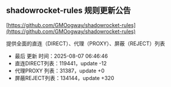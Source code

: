 ## shadowrocket-rules 规则更新公告

[https://github.com/GMOogway/shadowrocket-rules](https://github.com/GMOogway/shadowrocket-rules)

提供全面的直连（DIRECT）、代理（PROXY）、屏蔽（REJECT）列表
- 最后 更新 时间：2025-08-07 06:46:46
- 直连DIRECT列表：119441，update -12
- 代理PROXY 列表：31387，update +0
- 屏蔽REJECT列表：134144，update +320